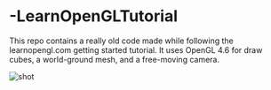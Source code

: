 # -LearnOpenGLTutorial
This repo contains a really old code made while following the learnopengl.com getting started tutorial.
It uses OpenGL 4.6 for draw cubes, a world-ground mesh, and a free-moving camera.


![shot](https://github.com/GalileuGalilei/LearnOpenGLTutorial/assets/76018038/f839c0c5-5ab0-495e-ad60-0f43fbf8c04c)

